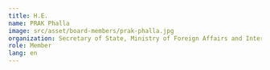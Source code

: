```yaml
---
title: H.E.
name: PRAK Phalla
image: src/asset/board-members/prak-phalla.jpg
organization: Secretary of State, Ministry of Foreign Affairs and International Cooperation
role: Member
lang: en
---
```

